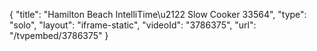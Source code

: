 {
    "title": "Hamilton Beach IntelliTime\u2122 Slow Cooker 33564",
    "type": "solo",
    "layout": "iframe-static",
    "videoId": "3786375",
    "url": "\/tvpembed\/3786375"
}